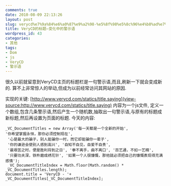 ```yaml
---
comments: true
date: 2010-08-09 22:13:26
layout: post
slug: verycd%e7%9a%84%e6%a0%87%e9%a2%98-%e5%8f%98%e5%8c%96%e4%b8%ad%e7%9a%84%e8%ad%a6%e7%a4%ba%e8%af%ad
title: VeryCD的标题–变化中的警示语
wordpress_id: 43
categories:
- 其他
tags:
- Dom
- js
- VeryCD
- 警示语
---
```


很久以前就留意到VeryCD主页的标题栏是一句警示语,而且,刷新一下就会变成新的. 算不上非常惊人的举动,但成为以前经常访问其网站的原因.

实现的关键:
[http://www.verycd.com/statics/title.saying](view-source:http://www.verycd.com/statics/title.saying)
内容为一个js文件, 定义一个数组,包含几条警示语,然后产生一个随机数,抽取出一句警示语,与原有的标题成新标题,然后再设置为页面的标题.
今天的内容:

    
    
    _VC_DocumentTitles = new Array('每一天都是一个全新的开始', 
    '你希望掌握永恒，那你必须控制现在',
     '心是最大的骗子，别人能骗你一时，而它却能骗你一辈子',
     '你的谦逊会使别人感到高兴', '自知不自见，自爱不自贵',
     '最艰苦之时，便是胜利将到之日', '拳不离手，曲不离口', '百艺通，不如一艺精',
     '只要功夫深，铁杵磨成绣花针', '如果一个人很慷慨，那他就必须把自己的慷慨表现得充满感情');
     _VC_DocumentTitleIndex = Math.floor(Math.random() * _VC_DocumentTitles.length);
    document.title = 'VeryCD - '+ _VC_DocumentTitles[_VC_DocumentTitleIndex];
